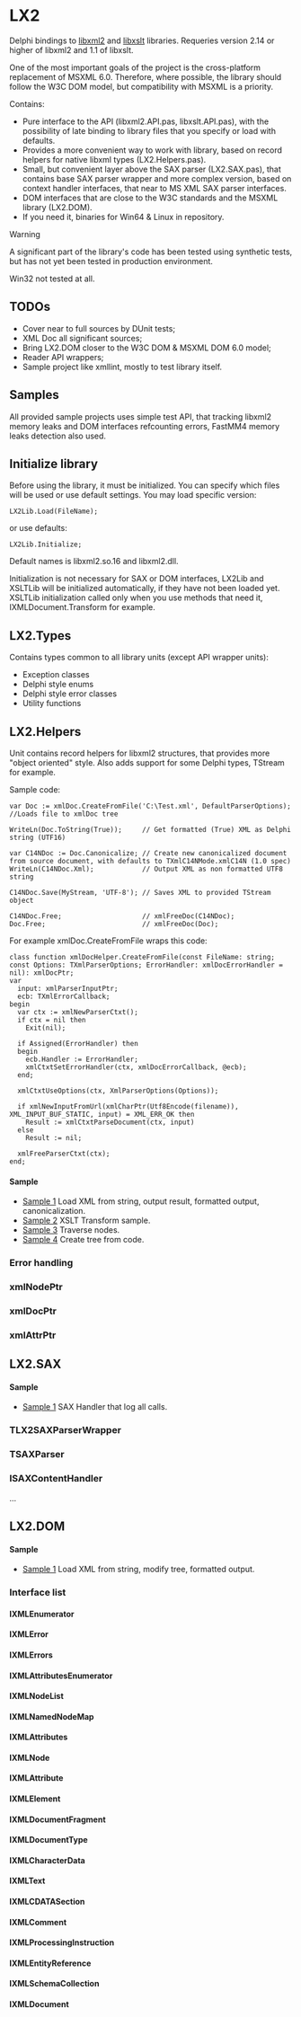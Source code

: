 # LX2
Delphi bindings to [libxml2](https://gitlab.gnome.org/GNOME/libxml2) and [libxslt](https://gitlab.gnome.org/GNOME/libxslt/) libraries. 
Requeries version 2.14 or higher of libxml2 and 1.1 of libxslt. 

One of the most important goals of the project is the cross-platform replacement of MSXML 6.0. Therefore, where possible, the library should follow the W3C DOM model, but compatibility with MSXML is a priority.

Contains:

- Pure interface to the API (libxml2.API.pas, libxslt.API.pas), with the possibility of late binding to library files that you specify or load with defaults.
- Provides a more convenient way to work with library, based on record helpers for native libxml types (LX2.Helpers.pas).
- Small, but convenient layer above the SAX parser (LX2.SAX.pas), that contains base SAX parser wrapper and more complex version, based on context handler interfaces, that near to MS XML SAX parser interfaces.
- DOM interfaces that are close to the W3C standards and the MSXML library (LX2.DOM).
- If you need it, binaries for Win64 & Linux in repository.

> [!WARNING]
> A significant part of the library's code has been tested using synthetic tests, but has not yet been tested in production environment.
>
> Win32 not tested at all.

## TODOs
- Cover near to full sources by DUnit tests;
- XML Doc all significant sources;
- Bring LX2.DOM closer to the W3C DOM & MSXML DOM 6.0 model;
- Reader API wrappers;
- Sample project like xmllint, mostly to test library itself.

## Samples
All provided sample projects uses simple test API, that tracking libxml2 memory leaks and DOM interfaces refcounting errors, FastMM4 memory leaks detection also used.

## Initialize library
Before using the library, it must be initialized. You can specify which files will be used or use default settings.
You may load specific version: 
```delphi
LX2Lib.Load(FileName);
```
 or use defaults:
```delphi
LX2Lib.Initialize; 
```
Default names is libxml2.so.16 and libxml2.dll.

Initialization is not necessary for SAX or DOM interfaces, LX2Lib and XSLTLib will be initialized automatically, if they have not been loaded yet.
XSLTLib initialization called only when you use methods that need it, IXMLDocument.Transform for example.

## LX2.Types
Contains types common to all library units (except API wrapper units):
- Exception classes
- Delphi style enums
- Delphi style error classes
- Utility functions

## LX2.Helpers
Unit contains record helpers for libxml2 structures, that provides more "object oriented" style. Also adds support for some Delphi types, TStream for example.

Sample code:
```Delphi
var Doc := xmlDoc.CreateFromFile('C:\Test.xml', DefaultParserOptions); //Loads file to xmlDoc tree

WriteLn(Doc.ToString(True));     // Get formatted (True) XML as Delphi string (UTF16)

var C14NDoc := Doc.Canonicalize; // Create new canonicalized document from source document, with defaults to TXmlC14NMode.xmlC14N (1.0 spec)
WriteLn(C14NDoc.Xml);            // Output XML as non formatted UTF8 string

C14NDoc.Save(MyStream, 'UTF-8'); // Saves XML to provided TStream object 

C14NDoc.Free;                    // xmlFreeDoc(C14NDoc);
Doc.Free;                        // xmlFreeDoc(Doc);
```
For example xmlDoc.CreateFromFile wraps this code:
```Delphi
class function xmlDocHelper.CreateFromFile(const FileName: string; const Options: TXmlParserOptions; ErrorHandler: xmlDocErrorHandler = nil): xmlDocPtr;
var
  input: xmlParserInputPtr;
  ecb: TXmlErrorCallback;
begin
  var ctx := xmlNewParserCtxt();
  if ctx = nil then
    Exit(nil);

  if Assigned(ErrorHandler) then
  begin
    ecb.Handler := ErrorHandler;
    xmlCtxtSetErrorHandler(ctx, xmlDocErrorCallback, @ecb);
  end;

  xmlCtxtUseOptions(ctx, XmlParserOptions(Options));

  if xmlNewInputFromUrl(xmlCharPtr(Utf8Encode(filename)), XML_INPUT_BUF_STATIC, input) = XML_ERR_OK then
    Result := xmlCtxtParseDocument(ctx, input)
  else
    Result := nil;

  xmlFreeParserCtxt(ctx);
end;
```

#### Sample
- [Sample 1](/Samples/LX2SampleHelpers1.dpr) Load XML from string, output result, formatted output, canonicalization.
- [Sample 2](/Samples/LX2SampleHelpers2.dpr) XSLT Transform sample.
- [Sample 3](/Samples/LX2SampleHelpers3.dpr) Traverse nodes.
- [Sample 4](/Samples/LX2SampleHelpers4.dpr) Create tree from code.
### Error handling
### xmlNodePtr
### xmlDocPtr
### xmlAttrPtr

## LX2.SAX
#### Sample
- [Sample 1](/Samples/LX2SampleSAX1.dpr) SAX Handler that log all calls.
### TLX2SAXParserWrapper
### TSAXParser
### ISAXContentHandler
...

## LX2.DOM
#### Sample
- [Sample 1](/Samples/LX2SampleDOM1.dpr) Load XML from string, modify tree, formatted output.
### Interface list
#### IXMLEnumerator
#### IXMLError
#### IXMLErrors
#### IXMLAttributesEnumerator
#### IXMLNodeList
#### IXMLNamedNodeMap
#### IXMLAttributes
#### IXMLNode
#### IXMLAttribute
#### IXMLElement
#### IXMLDocumentFragment
#### IXMLDocumentType
#### IXMLCharacterData
#### IXMLText
#### IXMLCDATASection
#### IXMLComment
#### IXMLProcessingInstruction
#### IXMLEntityReference
#### IXMLSchemaCollection
#### IXMLDocument


